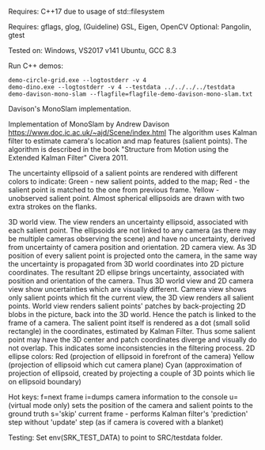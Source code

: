 Requires:
C++17 due to usage of std::filesystem

Requires: gflags, glog, (Guideline) GSL, Eigen, OpenCV
Optional: Pangolin, gtest

Tested on:
Windows, VS2017 v141
Ubuntu, GCC 8.3

Run C++ demos:
```
demo-circle-grid.exe --logtostderr -v 4
demo-dino.exe --logtostderr -v 4 --testdata ../../../../testdata
demo-davison-mono-slam --flagfile=flagfile-demo-davison-mono-slam.txt
```
Davison's MonoSlam implementation.

Implementation of MonoSlam by Andrew Davison https://www.doc.ic.ac.uk/~ajd/Scene/index.html
The algorithm uses Kalman filter to estimate camera's location and map features (salient points).
The algorithm is described in the book "Structure from Motion using the Extended Kalman Filter" Civera 2011.

The uncertainty ellipsoid of a salient points are rendered with different colors to indicate:
Green - new salient points, added to the map;
Red - the salient point is matched to the one from previous frame.
Yellow - unobserved salient point.
Almost spherical ellipsoids are drawn with two extra strokes on the flanks.

3D world view. The view renders an uncertainty ellipsoid, associated with each salient point. The ellipsoids are not linked to any camera (as there may be multiple cameras observing the scene) and have no uncertainty, derived from uncertainty of camera position and orientation.
2D camera view. As 3D position of every salient point is projected onto the camera, in the same way the uncertainty is propagated from 3D world coordinates into 2D picture coordinates. The resultant 2D ellipse brings uncertainty, associated with position and orientation of the camera. Thus 3D world view and 2D camera view show uncertainties which are visually different.
Camera view shows only salient points which fit the current view, the 3D view renders all salient points.
World view renders salient points' patches by back-projecting 2D blobs in the picture, back into the 3D world. Hence the patch is linked to the frame of a camera. The salient point itself is rendered as a dot (small solid rectangle) in the coordinates, estimated by Kalman Filter. Thus some salient point may have the 3D center and patch coordinates diverge and visually do not overlap. This indicates some inconsistencies in the filtering process.
2D ellipse colors:
Red (projection of ellipsoid in forefront of the camera)
Yellow  (projection of ellipsoid which cut camera plane)
Cyan (approximation of projection of ellipsoid, created by projecting a couple of 3D points which lie on ellipsoid boundary)

Hot keys:
f=next frame
i=dumps camera information to the console
u=(virtual mode only) sets the position of the camera  and salient points to the ground truth
s='skip' current frame - performs Kalman filter's 'prediction' step without 'update' step (as if camera is covered with a blanket)

Testing:
Set env(SRK_TEST_DATA) to point to SRC/testdata folder.